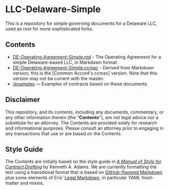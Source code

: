 # LLC-Delaware-Simple
This is a repository for simple governing documents for a Delaware LLC, used as root for more sophisticated forks.

## Contents

* [DE-Operating-Agreement-Simple.md](https://github.com/ParticipatoryOrgs/LLC-Delaware-Simple/blob/master/DE-Operating-Agreement-Simple.md) - The Operating Agreement for a simple Delaware-based LLC, in Markdown format.
* [DE-Operating-Agreement-Simple.ccmac](https://github.com/ParticipatoryOrgs/LLC-Delaware-Simple/blob/master/DE-Operating-Agreement-Simple.ccmac) - Derived from Markdown version, this is the [Common Accord's ccmac] version. Note that this version may not be current with the master.
* [/examples](https://github.com/ParticipatoryOrgs/LLC-Delaware-Simple/tree/master/examples) — Examples of contracts based on these documents.

## Disclaimer
This repository, and its contents, including any documents, commentary, or any other information therein (the "**Contents**"), are not legal advice nor a substitute for an attorney. The Contents are provided solely for research and informational purposes. Please consult an attorney prior to engaging in any transactions that use or are based on the Contents.

## Style Guide
The Contents are initially based on the style guide in _[A Manual of Style for Contract Drafting](http://www.adamsdrafting.com/writing/mscd/)_ by Kenneth A. Adams. We are currently formatting the text using a transitional format that is based on [GitHub-flavored Markdown](https://help.github.com/articles/github-flavored-markdown/) plus some elements of Eris' [Legal Markdown](https://docs.erisindustries.com/tutorials/erislegal/), in particular YAML front-matter and mixins.

